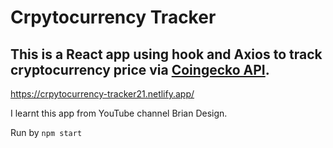 # Crpytocurrency Tracker

## This is a React app using hook and Axios to track cryptocurrency price via <a href="https://www.coingecko.com/en/api/">Coingecko API</a>.

https://crpytocurrency-tracker21.netlify.app/

I learnt this app from YouTube channel Brian Design.

Run by `npm start`

